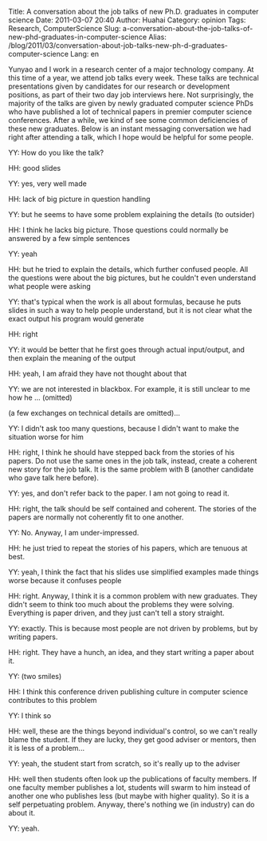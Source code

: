 Title: A conversation about the job talks of new Ph.D. graduates in computer science
Date: 2011-03-07 20:40
Author: Huahai
Category: opinion
Tags: Research, ComputerScience
Slug: a-conversation-about-the-job-talks-of-new-phd-graduates-in-computer-science
Alias: /blog/2011/03/conversation-about-job-talks-new-ph-d-graduates-computer-science
Lang: en

Yunyao and I work in a research center of a major technology company. At this time of a year, we attend job talks every week. These talks are technical presentations given by candidates for our research or development positions, as part of their two day job interviews here. Not surprisingly, the majority of the talks are given by newly graduated computer science PhDs who have published a lot of technical papers in premier computer science conferences. After a while, we kind of see some common deficiencies of these new graduates. Below is an instant messaging conversation we had right after attending a talk, which I hope would be helpful for some people.

YY: How do you like the talk?

HH: good slides

YY: yes, very well made

HH: lack of big picture in question handling

YY: but he seems to have some problem explaining the details (to outsider)

HH: I think he lacks big picture. Those questions could normally be answered by a few simple sentences

YY: yeah

HH: but he tried to explain the details, which further confused people. All the questions were about the big pictures, but he couldn't even understand what people were asking

YY: that's typical when the work is all about formulas, because he puts slides in such a way to help people understand, but it is not clear what the exact output his program would generate

HH: right

YY: it would be better that he first goes through actual input/output, and then explain the meaning of the output

HH: yeah, I am afraid they have not thought about that

YY: we are not interested in blackbox. For example, it is still unclear to me how he ... (omitted)

(a few exchanges on technical details are omitted)...

YY: I didn't ask too many questions, because I didn't want to make the situation worse for him

HH: right, I think he should have stepped back from the stories of his papers. Do not use the same ones in the job talk, instead, create a coherent new story for the job talk. It is the same problem with B (another candidate who gave talk here before).

YY: yes, and don't refer back to the paper. I am not going to read it.

HH: right, the talk should be self contained and coherent. The stories of the papers are normally not coherently fit to one another.

YY: No. Anyway, I am under-impressed.

HH: he just tried to repeat the stories of his papers, which are tenuous at best.

YY: yeah, I think the fact that his slides use simplified examples made things worse because it confuses people

HH: right. Anyway, I think it is a common problem with new graduates. They didn't seem to think too much about the problems they were solving. Everything is paper driven, and they just can't tell a story straight.

YY: exactly. This is because most people are not driven by problems, but by writing papers.

HH: right. They have a hunch, an idea, and they start writing a paper about it.

YY: (two smiles)

HH: I think this conference driven publishing culture in computer science contributes to this problem

YY: I think so

HH: well, these are the things beyond individual's control, so we can't really blame the student. If they are lucky, they get good adviser or mentors, then it is less of a problem...

YY: yeah, the student start from scratch, so it's really up to the adviser

HH: well then students often look up the publications of faculty members. If one faculty member publishes a lot, students will swarm to him instead of another one who publishes less (but maybe with higher quality). So it is a self perpetuating problem. Anyway, there's nothing we (in industry) can do about it.

YY: yeah.
